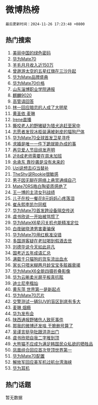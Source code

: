 # 微博热榜

`最后更新时间：2024-11-26 17:23:48 +0800`

## 热门搜索

1. [美丽中国的绿色密码](https://m.weibo.cn/search?containerid=100103type%3D1%26t%3D10%26q%3D%23%E7%BE%8E%E4%B8%BD%E4%B8%AD%E5%9B%BD%E7%9A%84%E7%BB%BF%E8%89%B2%E5%AF%86%E7%A0%81%23&stream_entry_id=51&isnewpage=1&extparam=seat%3D1%26c_type%3D51%26stream_entry_id%3D51%26cate%3D10103%26pos%3D0%26filter_type%3Drealtimehot%26q%3D%2523%25E7%25BE%258E%25E4%25B8%25BD%25E4%25B8%25AD%25E5%259B%25BD%25E7%259A%2584%25E7%25BB%25BF%25E8%2589%25B2%25E5%25AF%2586%25E7%25A0%2581%2523%26dgr%3D0%26display_time%3D1732613027%26pre_seqid%3D17326130275790128821038)
1. [华为Mate70](https://m.weibo.cn/search?containerid=100103type%3D1%26t%3D10%26q%3D%23%E5%8D%8E%E4%B8%BAMate70%23&stream_entry_id=31&isnewpage=1&extparam=seat%3D1%26c_type%3D31%26lcate%3D5001%26cate%3D5001%26pos%3D0%26q%3D%2523%25E5%258D%258E%25E4%25B8%25BAMate70%2523%26dgr%3D0%26realpos%3D1%26stream_entry_id%3D31%26band_rank%3D1%26filter_type%3Drealtimehot%26flag%3D2%26display_time%3D1732613027%26pre_seqid%3D17326130275790128821038)
1. [羊毛月月收入近150万](https://m.weibo.cn/search?containerid=100103type%3D1%26t%3D10%26q%3D%23%E7%BE%8A%E6%AF%9B%E6%9C%88%E6%9C%88%E6%94%B6%E5%85%A5%E8%BF%91150%E4%B8%87%23&stream_entry_id=31&isnewpage=1&extparam=seat%3D1%26c_type%3D31%26lcate%3D5001%26cate%3D5001%26pos%3D1%26q%3D%2523%25E7%25BE%258A%25E6%25AF%259B%25E6%259C%2588%25E6%259C%2588%25E6%2594%25B6%25E5%2585%25A5%25E8%25BF%2591150%25E4%25B8%2587%2523%26dgr%3D0%26realpos%3D2%26stream_entry_id%3D31%26band_rank%3D2%26filter_type%3Drealtimehot%26flag%3D1%26display_time%3D1732613027%26pre_seqid%3D17326130275790128821038)
1. [曾遨游太空的五星红旗在三沙升起](https://m.weibo.cn/search?containerid=100103type%3D1%26t%3D10%26q%3D%23%E6%9B%BE%E9%81%A8%E6%B8%B8%E5%A4%AA%E7%A9%BA%E7%9A%84%E4%BA%94%E6%98%9F%E7%BA%A2%E6%97%97%E5%9C%A8%E4%B8%89%E6%B2%99%E5%8D%87%E8%B5%B7%23&stream_entry_id=31&isnewpage=1&extparam=seat%3D1%26c_type%3D31%26lcate%3D5001%26cate%3D5001%26pos%3D2%26q%3D%2523%25E6%259B%25BE%25E9%2581%25A8%25E6%25B8%25B8%25E5%25A4%25AA%25E7%25A9%25BA%25E7%259A%2584%25E4%25BA%2594%25E6%2598%259F%25E7%25BA%25A2%25E6%2597%2597%25E5%259C%25A8%25E4%25B8%2589%25E6%25B2%2599%25E5%258D%2587%25E8%25B5%25B7%2523%26dgr%3D0%26realpos%3D3%26stream_entry_id%3D31%26band_rank%3D3%26filter_type%3Drealtimehot%26flag%3D0%26display_time%3D1732613027%26pre_seqid%3D17326130275790128821038)
1. [华为Mate品牌盛典](https://m.weibo.cn/search?containerid=100103type%3D1%26t%3D296%26q%3D%23%E5%8D%8E%E4%B8%BAMate%E5%93%81%E7%89%8C%E7%9B%9B%E5%85%B8%E6%95%AC%E8%AF%B7%E6%9C%9F%E5%BE%85%23&hide_search_bar=0&replace_title=+&extparam=hide_channel%3D1)
1. [华为Mate70价格](https://m.weibo.cn/search?containerid=100103type%3D1%26t%3D10%26q%3D%E5%8D%8E%E4%B8%BAMate70%E4%BB%B7%E6%A0%BC&stream_entry_id=31&isnewpage=1&extparam=seat%3D1%26c_type%3D31%26lcate%3D5001%26cate%3D5001%26pos%3D4%26q%3D%25E5%258D%258E%25E4%25B8%25BAMate70%25E4%25BB%25B7%25E6%25A0%25BC%26dgr%3D0%26realpos%3D4%26stream_entry_id%3D31%26band_rank%3D4%26filter_type%3Drealtimehot%26flag%3D0%26display_time%3D1732613027%26pre_seqid%3D17326130275790128821038)
1. [山东淄博职业学院通报](https://m.weibo.cn/search?containerid=100103type%3D1%26t%3D10%26q%3D%23%E5%B1%B1%E4%B8%9C%E6%B7%84%E5%8D%9A%E8%81%8C%E4%B8%9A%E5%AD%A6%E9%99%A2%E9%80%9A%E6%8A%A5%23&stream_entry_id=31&isnewpage=1&extparam=seat%3D1%26c_type%3D31%26lcate%3D5001%26cate%3D5001%26pos%3D5%26q%3D%2523%25E5%25B1%25B1%25E4%25B8%259C%25E6%25B7%2584%25E5%258D%259A%25E8%2581%258C%25E4%25B8%259A%25E5%25AD%25A6%25E9%2599%25A2%25E9%2580%259A%25E6%258A%25A5%2523%26dgr%3D0%26realpos%3D5%26stream_entry_id%3D31%26band_rank%3D5%26filter_type%3Drealtimehot%26flag%3D2%26display_time%3D1732613027%26pre_seqid%3D17326130275790128821038)
1. [麒麟9020](https://m.weibo.cn/search?containerid=100103type%3D1%26t%3D10%26q%3D%E9%BA%92%E9%BA%9F9020&stream_entry_id=31&isnewpage=1&extparam=seat%3D1%26c_type%3D31%26lcate%3D5001%26cate%3D5001%26pos%3D6%26q%3D%25E9%25BA%2592%25E9%25BA%259F9020%26dgr%3D0%26realpos%3D6%26stream_entry_id%3D31%26band_rank%3D6%26filter_type%3Drealtimehot%26flag%3D1%26display_time%3D1732613027%26pre_seqid%3D17326130275790128821038)
1. [高管请回答](https://m.weibo.cn/search?containerid=100103type%3D1%26t%3D10%26q%3D%23%E9%AB%98%E7%AE%A1%E8%AF%B7%E5%9B%9E%E7%AD%94%23&stream_entry_id=31&isnewpage=1&extparam=seat%3D1%26c_type%3D31%26lcate%3D5001%26cate%3D5001%26pos%3D7%26q%3D%2523%25E9%25AB%2598%25E7%25AE%25A1%25E8%25AF%25B7%25E5%259B%259E%25E7%25AD%2594%2523%26dgr%3D0%26adid%3D266307%26band_rank%3D7%26is_ad_pos%3D1%26filter_type%3Drealtimehot%26stream_entry_id%3D31%26display_time%3D1732613027%26pre_seqid%3D17326130275790128821038)
1. [林一回应暗恋的人成了大明星](https://m.weibo.cn/search?containerid=100103type%3D1%26t%3D10%26q%3D%E6%9E%97%E4%B8%80%E5%9B%9E%E5%BA%94%E6%9A%97%E6%81%8B%E7%9A%84%E4%BA%BA%E6%88%90%E4%BA%86%E5%A4%A7%E6%98%8E%E6%98%9F&stream_entry_id=31&isnewpage=1&extparam=seat%3D1%26c_type%3D31%26lcate%3D5001%26cate%3D5001%26pos%3D8%26q%3D%25E6%259E%2597%25E4%25B8%2580%25E5%259B%259E%25E5%25BA%2594%25E6%259A%2597%25E6%2581%258B%25E7%259A%2584%25E4%25BA%25BA%25E6%2588%2590%25E4%25BA%2586%25E5%25A4%25A7%25E6%2598%258E%25E6%2598%259F%26dgr%3D0%26realpos%3D7%26stream_entry_id%3D31%26band_rank%3D7%26filter_type%3Drealtimehot%26flag%3D1%26display_time%3D1732613027%26pre_seqid%3D17326130275790128821038)
1. [黄圣依 麦琳](https://m.weibo.cn/search?containerid=100103type%3D1%26t%3D10%26q%3D%E9%BB%84%E5%9C%A3%E4%BE%9D+%E9%BA%A6%E7%90%B3&stream_entry_id=31&isnewpage=1&extparam=seat%3D1%26c_type%3D31%26lcate%3D5001%26cate%3D5001%26pos%3D9%26q%3D%25E9%25BB%2584%25E5%259C%25A3%25E4%25BE%259D%2520%25E9%25BA%25A6%25E7%2590%25B3%26dgr%3D0%26realpos%3D8%26stream_entry_id%3D31%26band_rank%3D8%26filter_type%3Drealtimehot%26flag%3D2%26display_time%3D1732613027%26pre_seqid%3D17326130275790128821038)
1. [Irene直播](https://m.weibo.cn/search?containerid=100103type%3D1%26t%3D10%26q%3DIrene%E7%9B%B4%E6%92%AD&stream_entry_id=31&isnewpage=1&extparam=seat%3D1%26c_type%3D31%26lcate%3D5001%26cate%3D5001%26pos%3D10%26q%3DIrene%25E7%259B%25B4%25E6%2592%25AD%26dgr%3D0%26realpos%3D9%26stream_entry_id%3D31%26band_rank%3D9%26filter_type%3Drealtimehot%26flag%3D1%26display_time%3D1732613027%26pre_seqid%3D17326130275790128821038)
1. [撕咬老人的野猪疑为猎犬追赶至家中](https://m.weibo.cn/search?containerid=100103type%3D1%26t%3D10%26q%3D%23%E6%92%95%E5%92%AC%E8%80%81%E4%BA%BA%E7%9A%84%E9%87%8E%E7%8C%AA%E7%96%91%E4%B8%BA%E7%8C%8E%E7%8A%AC%E8%BF%BD%E8%B5%B6%E8%87%B3%E5%AE%B6%E4%B8%AD%23&stream_entry_id=31&isnewpage=1&extparam=seat%3D1%26c_type%3D31%26lcate%3D5001%26cate%3D5001%26pos%3D11%26q%3D%2523%25E6%2592%2595%25E5%2592%25AC%25E8%2580%2581%25E4%25BA%25BA%25E7%259A%2584%25E9%2587%258E%25E7%258C%25AA%25E7%2596%2591%25E4%25B8%25BA%25E7%258C%258E%25E7%258A%25AC%25E8%25BF%25BD%25E8%25B5%25B6%25E8%2587%25B3%25E5%25AE%25B6%25E4%25B8%25AD%2523%26dgr%3D0%26realpos%3D10%26stream_entry_id%3D31%26band_rank%3D10%26filter_type%3Drealtimehot%26flag%3D1%26display_time%3D1732613027%26pre_seqid%3D17326130275790128821038)
1. [志愿者发现冰柜装满被剥皮的猫狗尸体](https://m.weibo.cn/search?containerid=100103type%3D1%26t%3D10%26q%3D%23%E5%BF%97%E6%84%BF%E8%80%85%E5%8F%91%E7%8E%B0%E5%86%B0%E6%9F%9C%E8%A3%85%E6%BB%A1%E8%A2%AB%E5%89%A5%E7%9A%AE%E7%9A%84%E7%8C%AB%E7%8B%97%E5%B0%B8%E4%BD%93%23&stream_entry_id=31&isnewpage=1&extparam=seat%3D1%26c_type%3D31%26lcate%3D5001%26cate%3D5001%26pos%3D12%26q%3D%2523%25E5%25BF%2597%25E6%2584%25BF%25E8%2580%2585%25E5%258F%2591%25E7%258E%25B0%25E5%2586%25B0%25E6%259F%259C%25E8%25A3%2585%25E6%25BB%25A1%25E8%25A2%25AB%25E5%2589%25A5%25E7%259A%25AE%25E7%259A%2584%25E7%258C%25AB%25E7%258B%2597%25E5%25B0%25B8%25E4%25BD%2593%2523%26dgr%3D0%26realpos%3D11%26stream_entry_id%3D31%26band_rank%3D11%26filter_type%3Drealtimehot%26flag%3D2%26display_time%3D1732613027%26pre_seqid%3D17326130275790128821038)
1. [华为Mate70全球首发卫星寻呼](https://m.weibo.cn/search?containerid=100103type%3D1%26t%3D10%26q%3D%23%E5%8D%8E%E4%B8%BAMate70%E5%85%A8%E7%90%83%E9%A6%96%E5%8F%91%E5%8D%AB%E6%98%9F%E5%AF%BB%E5%91%BC%23&stream_entry_id=31&isnewpage=1&extparam=seat%3D1%26c_type%3D31%26lcate%3D5001%26cate%3D5001%26pos%3D13%26realpos%3D12%26dgr%3D0%26adid%3D266343%26stream_entry_id%3D31%26q%3D%2523%25E5%258D%258E%25E4%25B8%25BAMate70%25E5%2585%25A8%25E7%2590%2583%25E9%25A6%2596%25E5%258F%2591%25E5%258D%25AB%25E6%2598%259F%25E5%25AF%25BB%25E5%2591%25BC%2523%26band_rank%3D12%26filter_type%3Drealtimehot%26flag%3D0%26display_time%3D1732613027%26pre_seqid%3D17326130275790128821038)
1. [求婚是唯一一件下跪就能办成的事](https://m.weibo.cn/search?containerid=100103type%3D1%26t%3D10%26q%3D%E6%B1%82%E5%A9%9A%E6%98%AF%E5%94%AF%E4%B8%80%E4%B8%80%E4%BB%B6%E4%B8%8B%E8%B7%AA%E5%B0%B1%E8%83%BD%E5%8A%9E%E6%88%90%E7%9A%84%E4%BA%8B&stream_entry_id=31&isnewpage=1&extparam=seat%3D1%26c_type%3D31%26lcate%3D5001%26cate%3D5001%26pos%3D14%26q%3D%25E6%25B1%2582%25E5%25A9%259A%25E6%2598%25AF%25E5%2594%25AF%25E4%25B8%2580%25E4%25B8%2580%25E4%25BB%25B6%25E4%25B8%258B%25E8%25B7%25AA%25E5%25B0%25B1%25E8%2583%25BD%25E5%258A%259E%25E6%2588%2590%25E7%259A%2584%25E4%25BA%258B%26dgr%3D0%26realpos%3D13%26stream_entry_id%3D31%26band_rank%3D13%26filter_type%3Drealtimehot%26flag%3D2%26display_time%3D1732613027%26pre_seqid%3D17326130275790128821038)
1. [再见爱人节目组发声明](https://m.weibo.cn/search?containerid=100103type%3D1%26t%3D10%26q%3D%23%E5%86%8D%E8%A7%81%E7%88%B1%E4%BA%BA%E8%8A%82%E7%9B%AE%E7%BB%84%E5%8F%91%E5%A3%B0%E6%98%8E%23&stream_entry_id=31&isnewpage=1&extparam=seat%3D1%26c_type%3D31%26lcate%3D5001%26cate%3D5001%26pos%3D15%26q%3D%2523%25E5%2586%258D%25E8%25A7%2581%25E7%2588%25B1%25E4%25BA%25BA%25E8%258A%2582%25E7%259B%25AE%25E7%25BB%2584%25E5%258F%2591%25E5%25A3%25B0%25E6%2598%258E%2523%26dgr%3D0%26realpos%3D14%26stream_entry_id%3D31%26band_rank%3D14%26filter_type%3Drealtimehot%26flag%3D0%26display_time%3D1732613027%26pre_seqid%3D17326130275790128821038)
1. [近8成老师需要在周末加班](https://m.weibo.cn/search?containerid=100103type%3D1%26t%3D10%26q%3D%23%E8%BF%918%E6%88%90%E8%80%81%E5%B8%88%E9%9C%80%E8%A6%81%E5%9C%A8%E5%91%A8%E6%9C%AB%E5%8A%A0%E7%8F%AD%23&stream_entry_id=31&isnewpage=1&extparam=seat%3D1%26c_type%3D31%26lcate%3D5001%26cate%3D5001%26pos%3D16%26q%3D%2523%25E8%25BF%25918%25E6%2588%2590%25E8%2580%2581%25E5%25B8%2588%25E9%259C%2580%25E8%25A6%2581%25E5%259C%25A8%25E5%2591%25A8%25E6%259C%25AB%25E5%258A%25A0%25E7%258F%25AD%2523%26dgr%3D0%26realpos%3D15%26stream_entry_id%3D31%26band_rank%3D15%26filter_type%3Drealtimehot%26flag%3D1%26display_time%3D1732613027%26pre_seqid%3D17326130275790128821038)
1. [余承东 靠抄袭是没有未来的](https://m.weibo.cn/search?containerid=100103type%3D1%26t%3D10%26q%3D%E4%BD%99%E6%89%BF%E4%B8%9C+%E9%9D%A0%E6%8A%84%E8%A2%AD%E6%98%AF%E6%B2%A1%E6%9C%89%E6%9C%AA%E6%9D%A5%E7%9A%84&stream_entry_id=31&isnewpage=1&extparam=seat%3D1%26c_type%3D31%26lcate%3D5001%26cate%3D5001%26pos%3D17%26q%3D%25E4%25BD%2599%25E6%2589%25BF%25E4%25B8%259C%2520%25E9%259D%25A0%25E6%258A%2584%25E8%25A2%25AD%25E6%2598%25AF%25E6%25B2%25A1%25E6%259C%2589%25E6%259C%25AA%25E6%259D%25A5%25E7%259A%2584%26dgr%3D0%26realpos%3D16%26stream_entry_id%3D31%26band_rank%3D16%26filter_type%3Drealtimehot%26flag%3D0%26display_time%3D1732613027%26pre_seqid%3D17326130275790128821038)
1. [Uzi说想去iG当替补](https://m.weibo.cn/search?containerid=100103type%3D1%26t%3D10%26q%3D%23Uzi%E8%AF%B4%E6%83%B3%E5%8E%BBiG%E5%BD%93%E6%9B%BF%E8%A1%A5%23&stream_entry_id=31&isnewpage=1&extparam=seat%3D1%26c_type%3D31%26lcate%3D5001%26cate%3D5001%26pos%3D18%26q%3D%2523Uzi%25E8%25AF%25B4%25E6%2583%25B3%25E5%258E%25BBiG%25E5%25BD%2593%25E6%259B%25BF%25E8%25A1%25A5%2523%26dgr%3D0%26realpos%3D17%26stream_entry_id%3D31%26band_rank%3D17%26filter_type%3Drealtimehot%26flag%3D1%26display_time%3D1732613027%26pre_seqid%3D17326130275790128821038)
1. [TheShy说Rookie很敏感](https://m.weibo.cn/search?containerid=100103type%3D1%26t%3D10%26q%3D%23TheShy%E8%AF%B4Rookie%E5%BE%88%E6%95%8F%E6%84%9F%23&stream_entry_id=31&isnewpage=1&extparam=seat%3D1%26c_type%3D31%26lcate%3D5001%26cate%3D5001%26pos%3D19%26q%3D%2523TheShy%25E8%25AF%25B4Rookie%25E5%25BE%2588%25E6%2595%258F%25E6%2584%259F%2523%26dgr%3D0%26realpos%3D18%26stream_entry_id%3D31%26band_rank%3D18%26filter_type%3Drealtimehot%26flag%3D1%26display_time%3D1732613027%26pre_seqid%3D17326130275790128821038)
1. [男子因无聊在网络上悬赏通缉自己](https://m.weibo.cn/search?containerid=100103type%3D1%26t%3D10%26q%3D%23%E7%94%B7%E5%AD%90%E5%9B%A0%E6%97%A0%E8%81%8A%E5%9C%A8%E7%BD%91%E7%BB%9C%E4%B8%8A%E6%82%AC%E8%B5%8F%E9%80%9A%E7%BC%89%E8%87%AA%E5%B7%B1%23&stream_entry_id=31&isnewpage=1&extparam=seat%3D1%26c_type%3D31%26lcate%3D5001%26cate%3D5001%26pos%3D20%26q%3D%2523%25E7%2594%25B7%25E5%25AD%2590%25E5%259B%25A0%25E6%2597%25A0%25E8%2581%258A%25E5%259C%25A8%25E7%25BD%2591%25E7%25BB%259C%25E4%25B8%258A%25E6%2582%25AC%25E8%25B5%258F%25E9%2580%259A%25E7%25BC%2589%25E8%2587%25AA%25E5%25B7%25B1%2523%26dgr%3D0%26realpos%3D19%26stream_entry_id%3D31%26band_rank%3D19%26filter_type%3Drealtimehot%26flag%3D1%26display_time%3D1732613027%26pre_seqid%3D17326130275790128821038)
1. [Mate70RS皓白陶瓷质感绝了](https://m.weibo.cn/search?containerid=100103type%3D1%26t%3D10%26q%3D%23Mate70RS%E7%9A%93%E7%99%BD%E9%99%B6%E7%93%B7%E8%B4%A8%E6%84%9F%E7%BB%9D%E4%BA%86%23&stream_entry_id=31&isnewpage=1&extparam=seat%3D1%26c_type%3D31%26lcate%3D5001%26cate%3D5001%26pos%3D21%26realpos%3D20%26dgr%3D0%26adid%3D266347%26stream_entry_id%3D31%26q%3D%2523Mate70RS%25E7%259A%2593%25E7%2599%25BD%25E9%2599%25B6%25E7%2593%25B7%25E8%25B4%25A8%25E6%2584%259F%25E7%25BB%259D%25E4%25BA%2586%2523%26band_rank%3D20%26filter_type%3Drealtimehot%26flag%3D0%26display_time%3D1732613027%26pre_seqid%3D17326130275790128821038)
1. [王一博的主流女刊战绩](https://m.weibo.cn/search?containerid=100103type%3D1%26t%3D10%26q%3D%23%E7%8E%8B%E4%B8%80%E5%8D%9A%E7%9A%84%E4%B8%BB%E6%B5%81%E5%A5%B3%E5%88%8A%E6%88%98%E7%BB%A9%23&stream_entry_id=31&isnewpage=1&extparam=seat%3D1%26c_type%3D31%26lcate%3D5001%26cate%3D5001%26pos%3D22%26q%3D%2523%25E7%258E%258B%25E4%25B8%2580%25E5%258D%259A%25E7%259A%2584%25E4%25B8%25BB%25E6%25B5%2581%25E5%25A5%25B3%25E5%2588%258A%25E6%2588%2598%25E7%25BB%25A9%2523%26dgr%3D0%26realpos%3D21%26stream_entry_id%3D31%26band_rank%3D21%26filter_type%3Drealtimehot%26flag%3D1%26display_time%3D1732613027%26pre_seqid%3D17326130275790128821038)
1. [儿子在校一餐花8元妈妈心疼落泪](https://m.weibo.cn/search?containerid=100103type%3D1%26t%3D10%26q%3D%23%E5%84%BF%E5%AD%90%E5%9C%A8%E6%A0%A1%E4%B8%80%E9%A4%90%E8%8A%B18%E5%85%83%E5%A6%88%E5%A6%88%E5%BF%83%E7%96%BC%E8%90%BD%E6%B3%AA%23&stream_entry_id=31&isnewpage=1&extparam=seat%3D1%26c_type%3D31%26lcate%3D5001%26cate%3D5001%26pos%3D23%26q%3D%2523%25E5%2584%25BF%25E5%25AD%2590%25E5%259C%25A8%25E6%25A0%25A1%25E4%25B8%2580%25E9%25A4%2590%25E8%258A%25B18%25E5%2585%2583%25E5%25A6%2588%25E5%25A6%2588%25E5%25BF%2583%25E7%2596%25BC%25E8%2590%25BD%25E6%25B3%25AA%2523%26dgr%3D0%26realpos%3D22%26stream_entry_id%3D31%26band_rank%3D22%26filter_type%3Drealtimehot%26flag%3D2%26display_time%3D1732613027%26pre_seqid%3D17326130275790128821038)
1. [崔永熙李凯尔同框](https://m.weibo.cn/search?containerid=100103type%3D1%26t%3D10%26q%3D%23%E5%B4%94%E6%B0%B8%E7%86%99%E6%9D%8E%E5%87%AF%E5%B0%94%E5%90%8C%E6%A1%86%23&stream_entry_id=31&isnewpage=1&extparam=seat%3D1%26c_type%3D31%26lcate%3D5001%26cate%3D5001%26pos%3D24%26q%3D%2523%25E5%25B4%2594%25E6%25B0%25B8%25E7%2586%2599%25E6%259D%258E%25E5%2587%25AF%25E5%25B0%2594%25E5%2590%258C%25E6%25A1%2586%2523%26dgr%3D0%26realpos%3D23%26stream_entry_id%3D31%26band_rank%3D23%26filter_type%3Drealtimehot%26flag%3D1%26display_time%3D1732613027%26pre_seqid%3D17326130275790128821038)
1. [华为Mate70首发跨设备隔空传送](https://m.weibo.cn/search?containerid=100103type%3D1%26t%3D10%26q%3D%23%E5%8D%8E%E4%B8%BAMate70%E9%A6%96%E5%8F%91%E8%B7%A8%E8%AE%BE%E5%A4%87%E9%9A%94%E7%A9%BA%E4%BC%A0%E9%80%81%23&stream_entry_id=31&isnewpage=1&extparam=seat%3D1%26c_type%3D31%26lcate%3D5001%26cate%3D5001%26pos%3D25%26realpos%3D24%26dgr%3D0%26adid%3D266381%26stream_entry_id%3D31%26q%3D%2523%25E5%258D%258E%25E4%25B8%25BAMate70%25E9%25A6%2596%25E5%258F%2591%25E8%25B7%25A8%25E8%25AE%25BE%25E5%25A4%2587%25E9%259A%2594%25E7%25A9%25BA%25E4%25BC%25A0%25E9%2580%2581%2523%26band_rank%3D24%26filter_type%3Drealtimehot%26flag%3D0%26display_time%3D1732613027%26pre_seqid%3D17326130275790128821038)
1. [虞书欣说一开始被骂惯了](https://m.weibo.cn/search?containerid=100103type%3D1%26t%3D10%26q%3D%23%E8%99%9E%E4%B9%A6%E6%AC%A3%E8%AF%B4%E4%B8%80%E5%BC%80%E5%A7%8B%E8%A2%AB%E9%AA%82%E6%83%AF%E4%BA%86%23&stream_entry_id=31&isnewpage=1&extparam=seat%3D1%26c_type%3D31%26lcate%3D5001%26cate%3D5001%26pos%3D26%26q%3D%2523%25E8%2599%259E%25E4%25B9%25A6%25E6%25AC%25A3%25E8%25AF%25B4%25E4%25B8%2580%25E5%25BC%2580%25E5%25A7%258B%25E8%25A2%25AB%25E9%25AA%2582%25E6%2583%25AF%25E4%25BA%2586%2523%26dgr%3D0%26realpos%3D25%26stream_entry_id%3D31%26band_rank%3D25%26filter_type%3Drealtimehot%26flag%3D1%26display_time%3D1732613027%26pre_seqid%3D17326130275790128821038)
1. [华为MateX6星闪关机也能精准定位](https://m.weibo.cn/search?containerid=100103type%3D1%26t%3D10%26q%3D%23%E5%8D%8E%E4%B8%BAMateX6%E6%98%9F%E9%97%AA%E5%85%B3%E6%9C%BA%E4%B9%9F%E8%83%BD%E7%B2%BE%E5%87%86%E5%AE%9A%E4%BD%8D%23&stream_entry_id=31&isnewpage=1&extparam=seat%3D1%26c_type%3D31%26lcate%3D5001%26cate%3D5001%26pos%3D27%26realpos%3D26%26dgr%3D0%26adid%3D266352%26stream_entry_id%3D31%26q%3D%2523%25E5%258D%258E%25E4%25B8%25BAMateX6%25E6%2598%259F%25E9%2597%25AA%25E5%2585%25B3%25E6%259C%25BA%25E4%25B9%259F%25E8%2583%25BD%25E7%25B2%25BE%25E5%2587%2586%25E5%25AE%259A%25E4%25BD%258D%2523%26band_rank%3D26%26filter_type%3Drealtimehot%26flag%3D0%26display_time%3D1732613027%26pre_seqid%3D17326130275790128821038)
1. [白夜破晓渣男害妻骗保](https://m.weibo.cn/search?containerid=100103type%3D1%26t%3D10%26q%3D%E7%99%BD%E5%A4%9C%E7%A0%B4%E6%99%93%E6%B8%A3%E7%94%B7%E5%AE%B3%E5%A6%BB%E9%AA%97%E4%BF%9D&stream_entry_id=31&isnewpage=1&extparam=seat%3D1%26c_type%3D31%26lcate%3D5001%26cate%3D5001%26pos%3D28%26q%3D%25E7%2599%25BD%25E5%25A4%259C%25E7%25A0%25B4%25E6%2599%2593%25E6%25B8%25A3%25E7%2594%25B7%25E5%25AE%25B3%25E5%25A6%25BB%25E9%25AA%2597%25E4%25BF%259D%26dgr%3D0%26realpos%3D27%26stream_entry_id%3D31%26band_rank%3D27%26filter_type%3Drealtimehot%26flag%3D1%26display_time%3D1732613027%26pre_seqid%3D17326130275790128821038)
1. [华为Mate70用红枫准没错](https://m.weibo.cn/search?containerid=100103type%3D1%26t%3D10%26q%3D%23%E5%8D%8E%E4%B8%BAMate70%E7%94%A8%E7%BA%A2%E6%9E%AB%E5%87%86%E6%B2%A1%E9%94%99%23&stream_entry_id=31&isnewpage=1&extparam=seat%3D1%26c_type%3D31%26lcate%3D5001%26cate%3D5001%26pos%3D29%26realpos%3D28%26dgr%3D0%26adid%3D266314%26stream_entry_id%3D31%26q%3D%2523%25E5%258D%258E%25E4%25B8%25BAMate70%25E7%2594%25A8%25E7%25BA%25A2%25E6%259E%25AB%25E5%2587%2586%25E6%25B2%25A1%25E9%2594%2599%2523%26band_rank%3D28%26filter_type%3Drealtimehot%26flag%3D0%26display_time%3D1732613027%26pre_seqid%3D17326130275790128821038)
1. [多国游客疑在老挝喝到假酒去世](https://m.weibo.cn/search?containerid=100103type%3D1%26t%3D10%26q%3D%23%E5%A4%9A%E5%9B%BD%E6%B8%B8%E5%AE%A2%E7%96%91%E5%9C%A8%E8%80%81%E6%8C%9D%E5%96%9D%E5%88%B0%E5%81%87%E9%85%92%E5%8E%BB%E4%B8%96%23&stream_entry_id=31&isnewpage=1&extparam=seat%3D1%26c_type%3D31%26lcate%3D5001%26cate%3D5001%26pos%3D30%26q%3D%2523%25E5%25A4%259A%25E5%259B%25BD%25E6%25B8%25B8%25E5%25AE%25A2%25E7%2596%2591%25E5%259C%25A8%25E8%2580%2581%25E6%258C%259D%25E5%2596%259D%25E5%2588%25B0%25E5%2581%2587%25E9%2585%2592%25E5%258E%25BB%25E4%25B8%2596%2523%26dgr%3D0%26realpos%3D29%26stream_entry_id%3D31%26band_rank%3D29%26filter_type%3Drealtimehot%26flag%3D1%26display_time%3D1732613027%26pre_seqid%3D17326130275790128821038)
1. [刘德华说今天如此非凡](https://m.weibo.cn/search?containerid=100103type%3D1%26t%3D10%26q%3D%23%E5%88%98%E5%BE%B7%E5%8D%8E%E8%AF%B4%E4%BB%8A%E5%A4%A9%E5%A6%82%E6%AD%A4%E9%9D%9E%E5%87%A1%23&stream_entry_id=31&isnewpage=1&extparam=seat%3D1%26c_type%3D31%26lcate%3D5001%26cate%3D5001%26pos%3D31%26realpos%3D30%26dgr%3D0%26adid%3D266362%26stream_entry_id%3D31%26q%3D%2523%25E5%2588%2598%25E5%25BE%25B7%25E5%258D%258E%25E8%25AF%25B4%25E4%25BB%258A%25E5%25A4%25A9%25E5%25A6%2582%25E6%25AD%25A4%25E9%259D%259E%25E5%2587%25A1%2523%26band_rank%3D30%26filter_type%3Drealtimehot%26flag%3D0%26display_time%3D1732613027%26pre_seqid%3D17326130275790128821038)
1. [国考近五年成语汇总](https://m.weibo.cn/search?containerid=100103type%3D1%26t%3D10%26q%3D%E5%9B%BD%E8%80%83%E8%BF%91%E4%BA%94%E5%B9%B4%E6%88%90%E8%AF%AD%E6%B1%87%E6%80%BB&stream_entry_id=31&isnewpage=1&extparam=seat%3D1%26c_type%3D31%26lcate%3D5001%26cate%3D5001%26pos%3D32%26q%3D%25E5%259B%25BD%25E8%2580%2583%25E8%25BF%2591%25E4%25BA%2594%25E5%25B9%25B4%25E6%2588%2590%25E8%25AF%25AD%25E6%25B1%2587%25E6%2580%25BB%26dgr%3D0%26realpos%3D31%26stream_entry_id%3D31%26band_rank%3D31%26filter_type%3Drealtimehot%26flag%3D1%26display_time%3D1732613027%26pre_seqid%3D17326130275790128821038)
1. [满载千只猫狗的货车流出血水](https://m.weibo.cn/search?containerid=100103type%3D1%26t%3D10%26q%3D%23%E6%BB%A1%E8%BD%BD%E5%8D%83%E5%8F%AA%E7%8C%AB%E7%8B%97%E7%9A%84%E8%B4%A7%E8%BD%A6%E6%B5%81%E5%87%BA%E8%A1%80%E6%B0%B4%23&stream_entry_id=31&isnewpage=1&extparam=seat%3D1%26c_type%3D31%26lcate%3D5001%26cate%3D5001%26pos%3D33%26q%3D%2523%25E6%25BB%25A1%25E8%25BD%25BD%25E5%258D%2583%25E5%258F%25AA%25E7%258C%25AB%25E7%258B%2597%25E7%259A%2584%25E8%25B4%25A7%25E8%25BD%25A6%25E6%25B5%2581%25E5%2587%25BA%25E8%25A1%2580%25E6%25B0%25B4%2523%26dgr%3D0%26realpos%3D32%26stream_entry_id%3D31%26band_rank%3D32%26filter_type%3Drealtimehot%26flag%3D0%26display_time%3D1732613027%26pre_seqid%3D17326130275790128821038)
1. [家长只喂米糊两月龄宝宝多脏器衰竭](https://m.weibo.cn/search?containerid=100103type%3D1%26t%3D10%26q%3D%23%E5%AE%B6%E9%95%BF%E5%8F%AA%E5%96%82%E7%B1%B3%E7%B3%8A%E4%B8%A4%E6%9C%88%E9%BE%84%E5%AE%9D%E5%AE%9D%E5%A4%9A%E8%84%8F%E5%99%A8%E8%A1%B0%E7%AB%AD%23&stream_entry_id=31&isnewpage=1&extparam=seat%3D1%26c_type%3D31%26lcate%3D5001%26cate%3D5001%26pos%3D34%26q%3D%2523%25E5%25AE%25B6%25E9%2595%25BF%25E5%258F%25AA%25E5%2596%2582%25E7%25B1%25B3%25E7%25B3%258A%25E4%25B8%25A4%25E6%259C%2588%25E9%25BE%2584%25E5%25AE%259D%25E5%25AE%259D%25E5%25A4%259A%25E8%2584%258F%25E5%2599%25A8%25E8%25A1%25B0%25E7%25AB%25AD%2523%26dgr%3D0%26realpos%3D33%26stream_entry_id%3D31%26band_rank%3D33%26filter_type%3Drealtimehot%26flag%3D0%26display_time%3D1732613027%26pre_seqid%3D17326130275790128821038)
1. [华为MateX6全能四摄折叠影像](https://m.weibo.cn/search?containerid=100103type%3D1%26t%3D10%26q%3D%23%E5%8D%8E%E4%B8%BAMateX6%E5%85%A8%E8%83%BD%E5%9B%9B%E6%91%84%E6%8A%98%E5%8F%A0%E5%BD%B1%E5%83%8F%23&stream_entry_id=31&isnewpage=1&extparam=seat%3D1%26c_type%3D31%26lcate%3D5001%26cate%3D5001%26pos%3D35%26realpos%3D34%26dgr%3D0%26adid%3D266348%26stream_entry_id%3D31%26q%3D%2523%25E5%258D%258E%25E4%25B8%25BAMateX6%25E5%2585%25A8%25E8%2583%25BD%25E5%259B%259B%25E6%2591%2584%25E6%258A%2598%25E5%258F%25A0%25E5%25BD%25B1%25E5%2583%258F%2523%26band_rank%3D34%26filter_type%3Drealtimehot%26flag%3D0%26display_time%3D1732613027%26pre_seqid%3D17326130275790128821038)
1. [华为云晰柔光屏平板真抗眩](https://m.weibo.cn/search?containerid=100103type%3D1%26t%3D10%26q%3D%23%E5%8D%8E%E4%B8%BA%E4%BA%91%E6%99%B0%E6%9F%94%E5%85%89%E5%B1%8F%E5%B9%B3%E6%9D%BF%E7%9C%9F%E6%8A%97%E7%9C%A9%23&stream_entry_id=31&isnewpage=1&extparam=seat%3D1%26c_type%3D31%26lcate%3D5001%26cate%3D5001%26pos%3D36%26realpos%3D35%26dgr%3D0%26adid%3D266302%26stream_entry_id%3D31%26q%3D%2523%25E5%258D%258E%25E4%25B8%25BA%25E4%25BA%2591%25E6%2599%25B0%25E6%259F%2594%25E5%2585%2589%25E5%25B1%258F%25E5%25B9%25B3%25E6%259D%25BF%25E7%259C%259F%25E6%258A%2597%25E7%259C%25A9%2523%26band_rank%3D35%26filter_type%3Drealtimehot%26flag%3D0%26display_time%3D1732613027%26pre_seqid%3D17326130275790128821038)
1. [迪士尼李楷灿](https://m.weibo.cn/search?containerid=100103type%3D1%26t%3D10%26q%3D%E8%BF%AA%E5%A3%AB%E5%B0%BC%E6%9D%8E%E6%A5%B7%E7%81%BF&stream_entry_id=31&isnewpage=1&extparam=seat%3D1%26c_type%3D31%26lcate%3D5001%26cate%3D5001%26pos%3D37%26q%3D%25E8%25BF%25AA%25E5%25A3%25AB%25E5%25B0%25BC%25E6%259D%258E%25E6%25A5%25B7%25E7%2581%25BF%26dgr%3D0%26realpos%3D36%26stream_entry_id%3D31%26band_rank%3D36%26filter_type%3Drealtimehot%26flag%3D1%26display_time%3D1732613027%26pre_seqid%3D17326130275790128821038)
1. [黄东萍 世界第一是新起点](https://m.weibo.cn/search?containerid=100103type%3D1%26t%3D10%26q%3D%E9%BB%84%E4%B8%9C%E8%90%8D+%E4%B8%96%E7%95%8C%E7%AC%AC%E4%B8%80%E6%98%AF%E6%96%B0%E8%B5%B7%E7%82%B9&stream_entry_id=31&isnewpage=1&extparam=seat%3D1%26c_type%3D31%26lcate%3D5001%26cate%3D5001%26pos%3D38%26q%3D%25E9%25BB%2584%25E4%25B8%259C%25E8%2590%258D%2520%25E4%25B8%2596%25E7%2595%258C%25E7%25AC%25AC%25E4%25B8%2580%25E6%2598%25AF%25E6%2596%25B0%25E8%25B5%25B7%25E7%2582%25B9%26dgr%3D0%26realpos%3D37%26stream_entry_id%3D31%26band_rank%3D37%26filter_type%3Drealtimehot%26flag%3D1%26display_time%3D1732613027%26pre_seqid%3D17326130275790128821038)
1. [华为Mate70芯片](https://m.weibo.cn/search?containerid=100103type%3D1%26t%3D10%26q%3D%E5%8D%8E%E4%B8%BAMate70%E8%8A%AF%E7%89%87&stream_entry_id=31&isnewpage=1&extparam=seat%3D1%26c_type%3D31%26lcate%3D5001%26cate%3D5001%26pos%3D39%26q%3D%25E5%258D%258E%25E4%25B8%25BAMate70%25E8%258A%25AF%25E7%2589%2587%26dgr%3D0%26realpos%3D38%26stream_entry_id%3D31%26band_rank%3D38%26filter_type%3Drealtimehot%26flag%3D0%26display_time%3D1732613027%26pre_seqid%3D17326130275790128821038)
1. [交警测试一辆SUV的盲区到底有多大](https://m.weibo.cn/search?containerid=100103type%3D1%26t%3D10%26q%3D%23%E4%BA%A4%E8%AD%A6%E6%B5%8B%E8%AF%95%E4%B8%80%E8%BE%86SUV%E7%9A%84%E7%9B%B2%E5%8C%BA%E5%88%B0%E5%BA%95%E6%9C%89%E5%A4%9A%E5%A4%A7%23&stream_entry_id=31&isnewpage=1&extparam=seat%3D1%26c_type%3D31%26lcate%3D5001%26cate%3D5001%26pos%3D40%26q%3D%2523%25E4%25BA%25A4%25E8%25AD%25A6%25E6%25B5%258B%25E8%25AF%2595%25E4%25B8%2580%25E8%25BE%2586SUV%25E7%259A%2584%25E7%259B%25B2%25E5%258C%25BA%25E5%2588%25B0%25E5%25BA%2595%25E6%259C%2589%25E5%25A4%259A%25E5%25A4%25A7%2523%26dgr%3D0%26realpos%3D39%26stream_entry_id%3D31%26band_rank%3D39%26filter_type%3Drealtimehot%26flag%3D0%26display_time%3D1732613027%26pre_seqid%3D17326130275790128821038)
1. [麦琳 烟瘾](https://m.weibo.cn/search?containerid=100103type%3D1%26t%3D10%26q%3D%E9%BA%A6%E7%90%B3+%E7%83%9F%E7%98%BE&stream_entry_id=31&isnewpage=1&extparam=seat%3D1%26c_type%3D31%26lcate%3D5001%26cate%3D5001%26pos%3D41%26q%3D%25E9%25BA%25A6%25E7%2590%25B3%2520%25E7%2583%259F%25E7%2598%25BE%26dgr%3D0%26realpos%3D40%26stream_entry_id%3D31%26band_rank%3D40%26filter_type%3Drealtimehot%26flag%3D0%26display_time%3D1732613027%26pre_seqid%3D17326130275790128821038)
1. [华为发布会](https://m.weibo.cn/search?containerid=100103type%3D1%26t%3D10%26q%3D%E5%8D%8E%E4%B8%BA%E5%8F%91%E5%B8%83%E4%BC%9A&stream_entry_id=31&isnewpage=1&extparam=seat%3D1%26c_type%3D31%26lcate%3D5001%26cate%3D5001%26pos%3D42%26q%3D%25E5%258D%258E%25E4%25B8%25BA%25E5%258F%2591%25E5%25B8%2583%25E4%25BC%259A%26dgr%3D0%26realpos%3D41%26stream_entry_id%3D31%26band_rank%3D41%26filter_type%3Drealtimehot%26flag%3D0%26display_time%3D1732613027%26pre_seqid%3D17326130275790128821038)
1. [陕西通报野猪伤人致死事件](https://m.weibo.cn/search?containerid=100103type%3D1%26t%3D10%26q%3D%23%E9%99%95%E8%A5%BF%E9%80%9A%E6%8A%A5%E9%87%8E%E7%8C%AA%E4%BC%A4%E4%BA%BA%E8%87%B4%E6%AD%BB%E4%BA%8B%E4%BB%B6%23&stream_entry_id=31&isnewpage=1&extparam=seat%3D1%26c_type%3D31%26lcate%3D5001%26cate%3D5001%26pos%3D43%26q%3D%2523%25E9%2599%2595%25E8%25A5%25BF%25E9%2580%259A%25E6%258A%25A5%25E9%2587%258E%25E7%258C%25AA%25E4%25BC%25A4%25E4%25BA%25BA%25E8%2587%25B4%25E6%25AD%25BB%25E4%25BA%258B%25E4%25BB%25B6%2523%26dgr%3D0%26realpos%3D42%26stream_entry_id%3D31%26band_rank%3D42%26filter_type%3Drealtimehot%26flag%3D1%26display_time%3D1732613027%26pre_seqid%3D17326130275790128821038)
1. [那我的微博还发啥 干脆删号算了](https://m.weibo.cn/search?containerid=100103type%3D1%26t%3D10%26q%3D%E9%82%A3%E6%88%91%E7%9A%84%E5%BE%AE%E5%8D%9A%E8%BF%98%E5%8F%91%E5%95%A5+%E5%B9%B2%E8%84%86%E5%88%A0%E5%8F%B7%E7%AE%97%E4%BA%86&stream_entry_id=31&isnewpage=1&extparam=seat%3D1%26c_type%3D31%26lcate%3D5001%26cate%3D5001%26pos%3D44%26q%3D%25E9%2582%25A3%25E6%2588%2591%25E7%259A%2584%25E5%25BE%25AE%25E5%258D%259A%25E8%25BF%2598%25E5%258F%2591%25E5%2595%25A5%2520%25E5%25B9%25B2%25E8%2584%2586%25E5%2588%25A0%25E5%258F%25B7%25E7%25AE%2597%25E4%25BA%2586%26dgr%3D0%26realpos%3D43%26stream_entry_id%3D31%26band_rank%3D43%26filter_type%3Drealtimehot%26flag%3D1%26display_time%3D1732613027%26pre_seqid%3D17326130275790128821038)
1. [吴谨言挺孕肚跟洪尧出门](https://m.weibo.cn/search?containerid=100103type%3D1%26t%3D10%26q%3D%23%E5%90%B4%E8%B0%A8%E8%A8%80%E6%8C%BA%E5%AD%95%E8%82%9A%E8%B7%9F%E6%B4%AA%E5%B0%A7%E5%87%BA%E9%97%A8%23&stream_entry_id=31&isnewpage=1&extparam=seat%3D1%26c_type%3D31%26lcate%3D5001%26cate%3D5001%26pos%3D45%26q%3D%2523%25E5%2590%25B4%25E8%25B0%25A8%25E8%25A8%2580%25E6%258C%25BA%25E5%25AD%2595%25E8%2582%259A%25E8%25B7%259F%25E6%25B4%25AA%25E5%25B0%25A7%25E5%2587%25BA%25E9%2597%25A8%2523%26dgr%3D0%26realpos%3D44%26stream_entry_id%3D31%26band_rank%3D44%26filter_type%3Drealtimehot%26flag%3D0%26display_time%3D1732613027%26pre_seqid%3D17326130275790128821038)
1. [虞书欣把自我二字推到顶](https://m.weibo.cn/search?containerid=100103type%3D1%26t%3D10%26q%3D%23%E8%99%9E%E4%B9%A6%E6%AC%A3%E6%8A%8A%E8%87%AA%E6%88%91%E4%BA%8C%E5%AD%97%E6%8E%A8%E5%88%B0%E9%A1%B6%23&stream_entry_id=31&isnewpage=1&extparam=seat%3D1%26c_type%3D31%26lcate%3D5001%26cate%3D5001%26pos%3D46%26q%3D%2523%25E8%2599%259E%25E4%25B9%25A6%25E6%25AC%25A3%25E6%258A%258A%25E8%2587%25AA%25E6%2588%2591%25E4%25BA%258C%25E5%25AD%2597%25E6%258E%25A8%25E5%2588%25B0%25E9%25A1%25B6%2523%26dgr%3D0%26realpos%3D45%26stream_entry_id%3D31%26band_rank%3D45%26filter_type%3Drealtimehot%26flag%3D1%26display_time%3D1732613027%26pre_seqid%3D17326130275790128821038)
1. [大熊猫不应成为满足韩国民众私欲的牺牲品](https://m.weibo.cn/search?containerid=100103type%3D1%26t%3D10%26q%3D%23%E5%A4%A7%E7%86%8A%E7%8C%AB%E4%B8%8D%E5%BA%94%E6%88%90%E4%B8%BA%E6%BB%A1%E8%B6%B3%E9%9F%A9%E5%9B%BD%E6%B0%91%E4%BC%97%E7%A7%81%E6%AC%B2%E7%9A%84%E7%89%BA%E7%89%B2%E5%93%81%23&stream_entry_id=31&isnewpage=1&extparam=seat%3D1%26c_type%3D31%26lcate%3D5001%26cate%3D5001%26pos%3D47%26q%3D%2523%25E5%25A4%25A7%25E7%2586%258A%25E7%258C%25AB%25E4%25B8%258D%25E5%25BA%2594%25E6%2588%2590%25E4%25B8%25BA%25E6%25BB%25A1%25E8%25B6%25B3%25E9%259F%25A9%25E5%259B%25BD%25E6%25B0%2591%25E4%25BC%2597%25E7%25A7%2581%25E6%25AC%25B2%25E7%259A%2584%25E7%2589%25BA%25E7%2589%25B2%25E5%2593%2581%2523%26dgr%3D0%26realpos%3D46%26stream_entry_id%3D31%26band_rank%3D46%26filter_type%3Drealtimehot%26flag%3D0%26display_time%3D1732613027%26pre_seqid%3D17326130275790128821038)
1. [凤凰组合回应首次登顶世界第一](https://m.weibo.cn/search?containerid=100103type%3D1%26t%3D10%26q%3D%23%E5%87%A4%E5%87%B0%E7%BB%84%E5%90%88%E5%9B%9E%E5%BA%94%E9%A6%96%E6%AC%A1%E7%99%BB%E9%A1%B6%E4%B8%96%E7%95%8C%E7%AC%AC%E4%B8%80%23&stream_entry_id=31&isnewpage=1&extparam=seat%3D1%26c_type%3D31%26lcate%3D5001%26cate%3D5001%26pos%3D48%26q%3D%2523%25E5%2587%25A4%25E5%2587%25B0%25E7%25BB%2584%25E5%2590%2588%25E5%259B%259E%25E5%25BA%2594%25E9%25A6%2596%25E6%25AC%25A1%25E7%2599%25BB%25E9%25A1%25B6%25E4%25B8%2596%25E7%2595%258C%25E7%25AC%25AC%25E4%25B8%2580%2523%26dgr%3D0%26realpos%3D47%26stream_entry_id%3D31%26band_rank%3D47%26filter_type%3Drealtimehot%26flag%3D1%26display_time%3D1732613027%26pre_seqid%3D17326130275790128821038)
1. [华为Mate70配置](https://m.weibo.cn/search?containerid=100103type%3D1%26t%3D10%26q%3D%E5%8D%8E%E4%B8%BAMate70%E9%85%8D%E7%BD%AE&stream_entry_id=31&isnewpage=1&extparam=seat%3D1%26c_type%3D31%26lcate%3D5001%26cate%3D5001%26pos%3D49%26q%3D%25E5%258D%258E%25E4%25B8%25BAMate70%25E9%2585%258D%25E7%25BD%25AE%26dgr%3D0%26realpos%3D48%26stream_entry_id%3D31%26band_rank%3D48%26filter_type%3Drealtimehot%26flag%3D1%26display_time%3D1732613027%26pre_seqid%3D17326130275790128821038)
1. [解放军回应美军机过航台湾海峡](https://m.weibo.cn/search?containerid=100103type%3D1%26t%3D10%26q%3D%23%E8%A7%A3%E6%94%BE%E5%86%9B%E5%9B%9E%E5%BA%94%E7%BE%8E%E5%86%9B%E6%9C%BA%E8%BF%87%E8%88%AA%E5%8F%B0%E6%B9%BE%E6%B5%B7%E5%B3%A1%23&stream_entry_id=31&isnewpage=1&extparam=seat%3D1%26c_type%3D31%26lcate%3D5001%26cate%3D5001%26pos%3D50%26q%3D%2523%25E8%25A7%25A3%25E6%2594%25BE%25E5%2586%259B%25E5%259B%259E%25E5%25BA%2594%25E7%25BE%258E%25E5%2586%259B%25E6%259C%25BA%25E8%25BF%2587%25E8%2588%25AA%25E5%258F%25B0%25E6%25B9%25BE%25E6%25B5%25B7%25E5%25B3%25A1%2523%26dgr%3D0%26realpos%3D49%26stream_entry_id%3D31%26band_rank%3D49%26filter_type%3Drealtimehot%26flag%3D0%26display_time%3D1732613027%26pre_seqid%3D17326130275790128821038)
1. [华为耳机](https://m.weibo.cn/search?containerid=100103type%3D1%26t%3D10%26q%3D%E5%8D%8E%E4%B8%BA%E8%80%B3%E6%9C%BA&stream_entry_id=31&isnewpage=1&extparam=seat%3D1%26c_type%3D31%26lcate%3D5001%26cate%3D5001%26pos%3D51%26q%3D%25E5%258D%258E%25E4%25B8%25BA%25E8%2580%25B3%25E6%259C%25BA%26dgr%3D0%26realpos%3D50%26stream_entry_id%3D31%26band_rank%3D50%26filter_type%3Drealtimehot%26flag%3D1%26display_time%3D1732613027%26pre_seqid%3D17326130275790128821038)

## 热门话题

暂无数据
